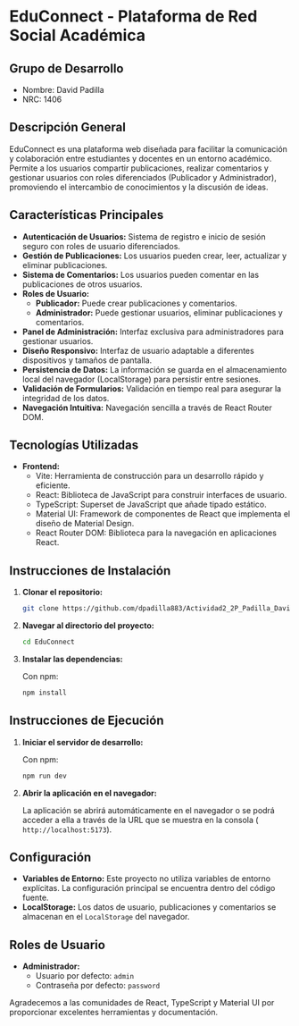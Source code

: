 # EduConnect - Plataforma de Red Social Académica

## Grupo de Desarrollo

*   Nombre: David Padilla
*   NRC: 1406

## Descripción General

EduConnect es una plataforma web diseñada para facilitar la comunicación y colaboración entre estudiantes y docentes en un entorno académico. Permite a los usuarios compartir publicaciones, realizar comentarios y gestionar usuarios con roles diferenciados (Publicador y Administrador), promoviendo el intercambio de conocimientos y la discusión de ideas.

## Características Principales

*   **Autenticación de Usuarios:** Sistema de registro e inicio de sesión seguro con roles de usuario diferenciados.
*   **Gestión de Publicaciones:**  Los usuarios pueden crear, leer, actualizar y eliminar publicaciones.
*   **Sistema de Comentarios:**  Los usuarios pueden comentar en las publicaciones de otros usuarios.
*   **Roles de Usuario:**
    *   **Publicador:** Puede crear publicaciones y comentarios.
    *   **Administrador:**  Puede gestionar usuarios, eliminar publicaciones y comentarios.
*   **Panel de Administración:**  Interfaz exclusiva para administradores para gestionar usuarios.
*   **Diseño Responsivo:**  Interfaz de usuario adaptable a diferentes dispositivos y tamaños de pantalla.
*   **Persistencia de Datos:**  La información se guarda en el almacenamiento local del navegador (LocalStorage) para persistir entre sesiones.
*   **Validación de Formularios:**  Validación en tiempo real para asegurar la integridad de los datos.
*   **Navegación Intuitiva:**  Navegación sencilla a través de React Router DOM.

## Tecnologías Utilizadas

*   **Frontend:**
    *   Vite:  Herramienta de construcción para un desarrollo rápido y eficiente.
    *   React:  Biblioteca de JavaScript para construir interfaces de usuario.
    *   TypeScript:  Superset de JavaScript que añade tipado estático.
    *   Material UI:  Framework de componentes de React que implementa el diseño de Material Design.
    *   React Router DOM:  Biblioteca para la navegación en aplicaciones React.

## Instrucciones de Instalación

1.  **Clonar el repositorio:**

    ```bash
    git clone https://github.com/dpadilla883/Actividad2_2P_Padilla_David-.git
    ```

2.  **Navegar al directorio del proyecto:**

    ```bash
    cd EduConnect
    ```

3.  **Instalar las dependencias:**

    Con npm:

    ```bash
    npm install
    ```

## Instrucciones de Ejecución

1.  **Iniciar el servidor de desarrollo:**

    Con npm:

    ```bash
    npm run dev
    ```

2.  **Abrir la aplicación en el navegador:**

    La aplicación se abrirá automáticamente en el navegador o se podrá acceder a ella a través de la URL que se muestra en la consola ( `http://localhost:5173`).

## Configuración

*   **Variables de Entorno:** Este proyecto no utiliza variables de entorno explícitas. La configuración principal se encuentra dentro del código fuente.
*   **LocalStorage:** Los datos de usuario, publicaciones y comentarios se almacenan en el `LocalStorage` del navegador.

## Roles de Usuario

*   **Administrador:**
    *   Usuario por defecto: `admin`
    *   Contraseña por defecto: `password`



Agradecemos a las comunidades de React, TypeScript y Material UI por proporcionar excelentes herramientas y documentación.

